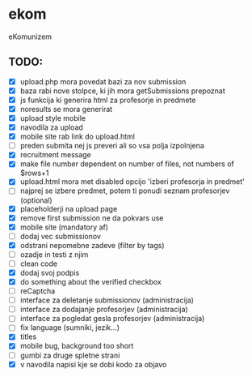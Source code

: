 # ekom
eKomunizem
 <!-- Čč Šš Žž -->

## TODO:
 - [x] upload.php mora povedat bazi za nov submission  
 - [x] baza rabi nove stolpce, ki jih mora getSubmissions prepoznat  
 - [x] js funkcija ki generira html za profesorje in predmete  
 - [x] noresults se mora generirat  
 - [x] upload style mobile  
 - [x] navodila za upload  
 - [x] mobile site rab link do upload.html  
 - [ ] preden submita nej js preveri ali so vsa polja izpolnjena  
 - [x] recruitment message  
 - [x] make file number dependent on number of files, not numbers of $rows+1  
 - [x] upload.html mora met disabled opcijo 'izberi profesorja in predmet'  
 - [ ] najprej se izbere predmet, potem ti ponudi seznam profesorjev (optional)  
 - [x] placeholderji na upload page  
 - [x] remove first submission ne da pokvars use  
 - [x] mobile site (mandatory af)  
 - [ ] dodaj vec submissionov  
 - [x] odstrani nepomebne zadeve (filter by tags)  
 - [ ] ozadje in testi z njim  
 - [ ] clean code  
 - [x] dodaj svoj podpis  
 - [x] do something about the verified checkbox  
 - [ ] reCaptcha  
 - [ ] interface za deletanje submissionov (administracija)
 - [ ] interface za dodajanje profesorjev (administracija)
 - [ ] interface za pogledat gesla profesorjev (administracija)
 - [ ] fix language (sumniki, jezik...)
 - [x] titles  
 - [x] mobile bug, background too short
 - [ ] gumbi za druge spletne strani
 - [x] v navodila napisi kje se dobi kodo za objavo

<!--
 =============
 Ikone v rabi:
 =============
 Biologija (listi)			<i class="fa fa-leaf"></i>
 Jeziki (tekst)				<i class="fa fa-language"></i>
 Filozofija	(zarnica)		<i class="far fa-lightbulb"></i>
 Fizika (atom)				<i class="fas fa-atom"></i>
 Geografija (zemlja) 		<i class="fa fa-globe"></i>
 Glasba (nota)				<i class="fa fa-music"></i>
 Informatika (racunalnik)	<i class="fa fa-code"></i>
 Kemija (erlenmajerica)		<i class="fa fa-flask"></i>
 Likovna (copic)			<i class="fa fa-paint-brush"></i>
 Matematika (koren x)		<i class="fas fa-square-root-alt"></i>
 Pedagogika (ucitelj)		<i class="fas fa-chalkboard-teacher"></i>
 Psihologija (mozgani)		<i class="fas fa-brain"></i>
 Slovenscina (knjiga)		<i class="fas fa-book"></i>
 Sociologija (2 clovecka)	<i class="fas fa-user-friends"></i>
 Sportna (zoga)				<i class="fa fa-futbol"></i>
 Umetnostna zgo (stavba)	<i class="fa fa-landmark"></i>
 Zgodovina (slavolok) 		<i class="fas fa-history"></i>
 Neznan predmet (graduation)<i class="fas fa-graduation-cap"></i>
 Tutorstvo (graduation cap)	<i class="fas fa-graduation-cap"></i>
 Objava zapiskov (knjiga)	<i class="fa fa-book"></i>
 Ledina website (stavba)	<i class="fa fa-school"></i>
 Download (floppy)          <i class="fas fa-save"></i>
 Upload (arrow)             <i class="fa fa-upload" aria-hidden="true"></i>


 Avtor in profesor:
 avtor						<i class="fas fa-pencil-alt"></i>
 profesor					<i class="fas fa-chalkboard-teacher"></i>
 -->
